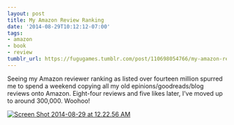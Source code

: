 ```yaml
---
layout: post
title: My Amazon Review Ranking
date: '2014-08-29T10:12:12-07:00'
tags:
- amazon
- book
- review
tumblr_url: https://fugugames.tumblr.com/post/110698054766/my-amazon-review-ranking
---
```

Seeing my Amazon reviewer ranking as listed over fourteen million spurred me to spend a weekend copying all my old epinions/goodreads/blog reviews onto Amazon. Eight-four reviews and five likes later, I’ve moved up to around 300,000. Woohoo!

[![Screen Shot 2014-08-29 at 12.22.56 AM](http://itshardtofondlepenguins.com/wp-content/uploads/2014/08/Screen-Shot-2014-08-29-at-12.22.56-AM.png)](http://itshardtofondlepenguins.com/wp-content/uploads/2014/08/Screen-Shot-2014-08-29-at-12.22.56-AM.png)

